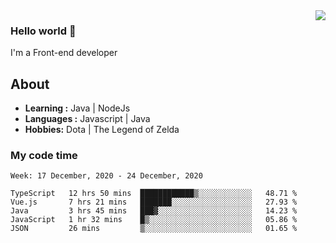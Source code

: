 <img align='right' src="https://github-readme-stats.vercel.app/api?username=jumodada&show_icons=true&theme=vue">

### Hello world 👋

I'm a Front-end developer 
    
## About
-  **Learning :** Java | NodeJs
-  **Languages :** Javascript | Java
-  **Hobbies:** Dota | The Legend of Zelda

### My code time

<!--START_SECTION:waka-->
```text
Week: 17 December, 2020 - 24 December, 2020

TypeScript   12 hrs 50 mins  ████████████▒░░░░░░░░░░░░   48.71 % 
Vue.js       7 hrs 21 mins   ███████░░░░░░░░░░░░░░░░░░   27.93 % 
Java         3 hrs 45 mins   ███▓░░░░░░░░░░░░░░░░░░░░░   14.23 % 
JavaScript   1 hr 32 mins    █▒░░░░░░░░░░░░░░░░░░░░░░░   05.86 % 
JSON         26 mins         ▒░░░░░░░░░░░░░░░░░░░░░░░░   01.65 % 
```
<!--END_SECTION:waka-->
